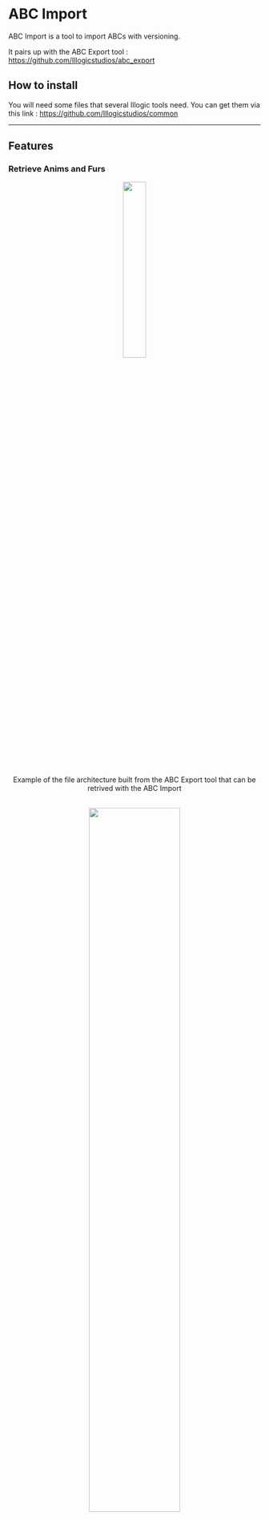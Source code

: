 # ABC Import

ABC Import is a tool to import ABCs with versioning.

It pairs up with the ABC Export tool : https://github.com/Illogicstudios/abc_export

## How to install

You will need some files that several Illogic tools need. You can get them via this link :
https://github.com/Illogicstudios/common

---

## Features

### Retrieve Anims and Furs

<div align="center">
  <span>
    <img src="https://user-images.githubusercontent.com/94440879/219347243-0525e34d-dcf6-425d-8c7c-8554ac32bd87.png" width=30%>
  </span>
  <p weight="bold">Example of the file architecture built from the ABC Export tool that can be retrived with the ABC Import</p>
  <br/>
</div>

<div align="center">
  <span>
    <img src="https://user-images.githubusercontent.com/94440879/220320877-7e1d392a-8c96-4b58-9a08-ce97dc6f7c4c.png" width=60%>
  </span>
  <p weight="bold">You can retrieve the abc anim and the abc fur from a folder</p>
  <br/>
</div>

A valid folder is an existing folder named "abc" or "abc_fur" or the parent folder of one of these.

In the User interface you can visualize the available versions and if the assets are already in the scene. Here no assets are present.

<div align="center">
  <span>
    <img src="https://user-images.githubusercontent.com/94440879/220321933-3446ffe5-19fd-43bb-90c3-50a0fa062539.png" width=60%>
  </span>
  <p weight="bold">States change when assets are already in the scene</p>
  <br/>
</div>

### Importing and Updating

<div align="center">
  <span>
    <img src="https://user-images.githubusercontent.com/94440879/220323225-26d0028d-0456-4560-986b-65034b7d6f06.png" width=45%>
  </span>
  <span>
    <img src="https://user-images.githubusercontent.com/94440879/220323284-f07ec8e0-4f87-41f7-8e42-ea8572495964.png" width=45%>
  </span>
  <p weight="bold">Updating the version of an abc</p>
  <br/>
</div>

By selecting a row and clicking the button "Import or Update selection" the abc will be update or import to the version selected in the "Import version" of the abc.

The "Update look" buttons updates the uvs and shaders of animations and shaders of furs independently of the import version.

The checkbox "Update UVs and Shaders" achieve the same goal that the "Update looks" buttons but at the import or update of the abc.


